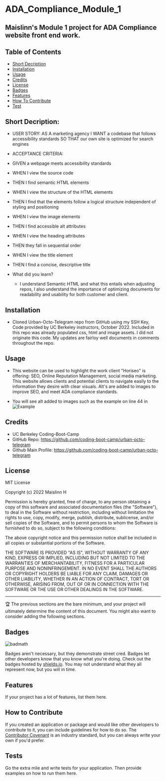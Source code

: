 # ADA_Compliance_Module_1

## Maislinn's Module 1 project for ADA Compliance website front end work.

## Table of Contents
- [Short Decription](#short-decription)
- [Installation](#installation)
- [Usage](#usage)
- [Credits](#credits)
- [License](#license)
- [Badges](#badges)
- [Features](#features)
- [How To Contribute](#how-to-contribute)
- [Test](#tests)

## Short Decription: 
- USER STORY: AS A marketing agency I WANT a codebase that follows accessibility standards SO THAT our own site is optimized for search engines

- ACCEPTANCE CRITERIA: 
- GIVEN a webpage meets accessibility standards
- WHEN I view the source code
- THEN I find semantic HTML elements
- WHEN I view the structure of the HTML elements
- THEN I find that the elements follow a logical structure independent of styling and positioning
- WHEN I view the image elements
- THEN I find accessible alt attributes
- WHEN I view the heading attributes
- THEN they fall in sequential order
- WHEN I view the title element
- THEN I find a concise, descriptive title

- What did you learn?
   - I understand Semantic HTML and what this entails when adjusting repos, I also understand the importance of optimizing documents for readability and usability for both customer and client. 

## Installation

- Cloned Urban-Octo-Telegram repo from GitHub using my SSH Key, Code provided by UC Berkeley instructors, October 2022. Included in this repo was already populated css, html and image assets. I did not originate this code. My updates are fairloy well documents in comments throughout the repo.

## Usage

- This website can be used to highlight the work client "Horiseo" is offering: SEO, Online Reputation Management, social media marketing. This website allows clients and potential clients to navigate easily to the information they desire with clear visuals. Alt's are added to images to improve SEO, and meet ADA compliance standards.

- You will see alt added to images such as the example on line 44 in ![Example](assets/images/ScreenShot1.png)

## Credits

- UC Berkeley Coding-Boot-Camp 
- GitHub Repo: https://github.com/coding-boot-camp/urban-octo-telegram
- Github Main Profile: https://github.com/coding-boot-camp/urban-octo-telegram

## License

MIT License

Copyright (c) 2022 Maislinn H

Permission is hereby granted, free of charge, to any person obtaining a copy
of this software and associated documentation files (the "Software"), to deal
in the Software without restriction, including without limitation the rights
to use, copy, modify, merge, publish, distribute, sublicense, and/or sell
copies of the Software, and to permit persons to whom the Software is
furnished to do so, subject to the following conditions:

The above copyright notice and this permission notice shall be included in all
copies or substantial portions of the Software.

THE SOFTWARE IS PROVIDED "AS IS", WITHOUT WARRANTY OF ANY KIND, EXPRESS OR
IMPLIED, INCLUDING BUT NOT LIMITED TO THE WARRANTIES OF MERCHANTABILITY,
FITNESS FOR A PARTICULAR PURPOSE AND NONINFRINGEMENT. IN NO EVENT SHALL THE
AUTHORS OR COPYRIGHT HOLDERS BE LIABLE FOR ANY CLAIM, DAMAGES OR OTHER
LIABILITY, WHETHER IN AN ACTION OF CONTRACT, TORT OR OTHERWISE, ARISING FROM,
OUT OF OR IN CONNECTION WITH THE SOFTWARE OR THE USE OR OTHER DEALINGS IN THE
SOFTWARE.

---

🏆 The previous sections are the bare minimum, and your project will ultimately determine the content of this document. You might also want to consider adding the following sections.

## Badges

![badmath](https://img.shields.io/github/languages/top/nielsenjared/badmath)

Badges aren't necessary, but they demonstrate street cred. Badges let other developers know that you know what you're doing. Check out the badges hosted by [shields.io](https://shields.io/). You may not understand what they all represent now, but you will in time.

## Features

If your project has a lot of features, list them here.

## How to Contribute

If you created an application or package and would like other developers to contribute to it, you can include guidelines for how to do so. The [Contributor Covenant](https://www.contributor-covenant.org/) is an industry standard, but you can always write your own if you'd prefer.

## Tests

Go the extra mile and write tests for your application. Then provide examples on how to run them here.